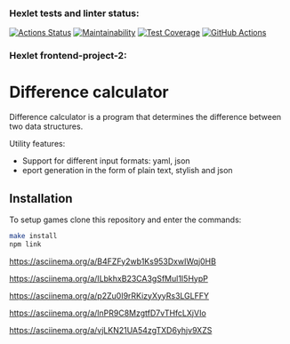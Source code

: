 ### Hexlet tests and linter status:
[![Actions Status](https://github.com/yuramummy/frontend-project-46/workflows/hexlet-check/badge.svg)](https://github.com/yuramummy/frontend-project-46/actions)
[![Maintainability](https://api.codeclimate.com/v1/badges/f93aba627df37a91a6e0/maintainability)](https://codeclimate.com/github/yuramummy/frontend-project-46/maintainability)
[![Test Coverage](https://api.codeclimate.com/v1/badges/f93aba627df37a91a6e0/test_coverage)](https://codeclimate.com/github/yuramummy/frontend-project-46/test_coverage)
[![GitHub Actions](https://github.com/yuramummy/frontend-project-46/actions/workflows/github-actions.yml/badge.svg)](https://github.com/yuramummy/frontend-project-46/actions/workflows/github-actions.yml)

### Hexlet frontend-project-2:

<h1>Difference calculator</h1>
<p>Difference calculator is a program that determines the difference between two data structures.</p>
<p>Utility features:</p>
<ul>
  <li>Support for different input formats: yaml, json</li>
  <li>eport generation in the form of plain text, stylish and json</li>
</ul>

## Installation
To setup games clone this repository and enter the commands:
```sh
make install
npm link
```

https://asciinema.org/a/B4FZFy2wb1Ks953DxwIWqj0HB

https://asciinema.org/a/ILbkhxB23CA3gSfMul1I5HypP

https://asciinema.org/a/p2Zu0I9rRKizyXyyRs3LGLFFY

https://asciinema.org/a/lnPR9C8MzgtfD7vTHfcLXjVIo

https://asciinema.org/a/vjLKN21UA54zgTXD6yhjv9XZS